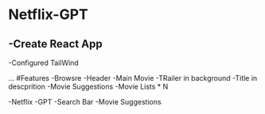 # Netflix-GPT

## -Create React App

-Configured TailWind

...
#Features
-Browsre
-Header
-Main Movie
-TRailer in background
-Title in descprition
-Movie Suggestions
-Movie Lists \* N

-Netflix -GPT
-Search Bar
-Movie Suggestions
